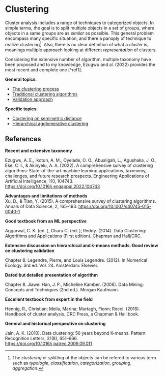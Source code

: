 # Clustering

Cluster analysis includes a range of techniques to categorized objects. In 
simple terms, the goal is to split multiple objects in a set of groups, where 
objects in a same groups are as *similar* as possible. This general problem 
encompass many specific situation, and there a panoply of technique to realize 
clustering[^info1]. Also, there is no clear definition of what a *cluster* is, 
meanings multiple approach looking at different *representation* of clusters.

Considering the extensive number of algorithm, multiple taxonomy have
been proposed and to my knowledge, Ezugwu and al. (2022)
provides the most recent and complete one [^ref1].

**General topics**:
- [The clustering process](../6)
- [Traditional clustering algorithms](../7)
- [Validation approach](../9)

**Specific topics**:
- [Clustering on semimetric distance](../17)
- [Hierarchical agglomerative clustering](../32)

## References

**Recent and extensive taxonomy**

Ezugwu, A. E., Ikotun, A. M., Oyelade, O. O., Abualigah, L., Agushaka, J. O., Eke, C. I., & Akinyelu, A. A. (2022). A comprehensive survey of clustering algorithms: State-of-the-art machine learning applications, taxonomy, challenges, and future research prospects. Engineering Applications of Artificial Intelligence, 110, 104743. <https://doi.org/10.1016/j.engappai.2022.104743>


**Advantages and limitations of methods**  
Xu, D., & Tian, Y. (2015). A comprehensive survey of clustering algorithms. Annals of Data Science, 2, 165–193. <https://doi.org/10.1007/s40745-015-0040-1>


**Good textbook from an ML perspective**

Aggarwal, C. K. (ed. ), Charu C. (ed. ); Reddy. (2014). Data Clustering: Algorithms and Applications (First edition). Chapman and Hall/CRC. 


**Extensive discussion on hierarchical and k-means methods. Good
review on clustering validation**

Chapter 8. Legendre, Pierre, and Louis Legendre. (2012). In Numerical Ecology. 3rd ed. Vol. 24. Amsterdam: Elsevier.


**Dated but detailed presentation of algorithm**

Chapter 8. Jiawei Han, J. P., Micheline Kamber. (2006). Data Mining: Concepts and Techniques (2nd ed.). Morgan Kaufmann.


**Excellent textbook from expert in the field**

Hennig, R., Christian; Meila, Marina; Murtagh, Fionn; Rocci. (2016). Handbook of cluster analysis. CRC Press, a Chapman & Hall book.


**General and historical perspective on clustering**

Jain, A. K. (2010). Data clustering: 50 years beyond K-means. Pattern Recognition Letters, 31(8), 651–666. <https://doi.org/10.1016/j.patrec.2009.09.011>

[^info1]: The *clustering* or *splitting* of the objects can be refered to various term such as *typologie*, *classification*, *categorization*, *grouping*, *aggregation*.
